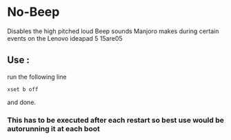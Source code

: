 # No-Beep
Disables the high pitched loud Beep sounds Manjoro makes during certain events on the Lenovo ideapad 5 15are05

## Use :

run the following line 
```
xset b off
```
and done.

### This has to be executed after each restart so best use would be autorunning it at each boot
